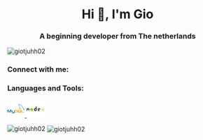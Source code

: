 <h1 align="center">Hi 👋, I'm Gio</h1>
<h3 align="center">A beginning developer from The netherlands</h3>

<p align="left"> <img src="https://komarev.com/ghpvc/?username=giotjuhh02&label=Profile%20views&color=0e75b6&style=flat" alt="giotjuhh02" /> </p>

<h3 align="left">Connect with me:</h3>
<p align="left">
</p>

<h3 align="left">Languages and Tools:</h3>
<p align="left"> <a href="https://www.mysql.com/" target="_blank" rel="noreferrer"> <img src="https://raw.githubusercontent.com/devicons/devicon/master/icons/mysql/mysql-original-wordmark.svg" alt="mysql" width="40" height="40"/> </a> <a href="https://nodejs.org" target="_blank" rel="noreferrer"> <img src="https://raw.githubusercontent.com/devicons/devicon/master/icons/nodejs/nodejs-original-wordmark.svg" alt="nodejs" width="40" height="40"/> </a> </p>

<p><img align="left" src="https://github-readme-stats.vercel.app/api/top-langs?username=giotjuhh02&show_icons=true&locale=en&layout=compact" alt="giotjuhh02" /></p>

<p>&nbsp;<img align="center" src="https://github-readme-stats.vercel.app/api?username=giotjuhh02&show_icons=true&locale=en" alt="giotjuhh02" /></p>

